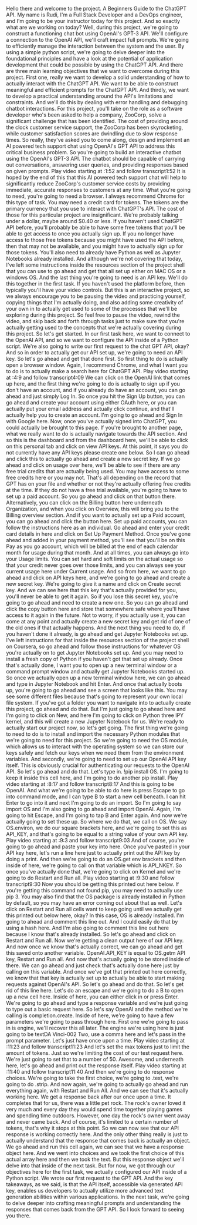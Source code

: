 Hello there and welcome to the project. A Beginners Guide to the ChatGPT API. My name is Rudi, I'm a Full Stack Developer and a DevOps engineer, and I'm going to be your instructor today for this project. And so exactly what are we working on today? Well, during this project, we're going to construct a functioning chat bot using OpenAI's GPT-3 API. We'll configure a connection to the OpenAI API, we'll craft impact full prompts. We're going to efficiently manage the interaction between the system and the user. By using a simple python script, we're going to delve deeper into the foundational principles and have a look at the potential of application development that could be possible by using the ChatGPT API. And there are three main learning objectives that we want to overcome during this project. First one, really we want to develop a solid understanding of how to actually interact with the ChatGPT API. We want to be able to construct meaningful and efficient prompts for the ChatGPT API. And thirdly, we want to develop a practical understanding around the API's limitations and constraints. And we'll do this by dealing with error handling and debugging chatbot interactions. For this project, you'll take on the role as a software developer who's been asked to help a company, ZooCorp, solve a significant challenge that has been identified. The cost of providing around the clock customer service support, the ZooCorp has been skyrocketing, while customer satisfaction scores are dwindling due to slow response times. So really, they've asked you to come along, design and implement an AI powered tech support chat using OpenAI's GPT API to address this critical business problem. So you're going to build an interactive chatbot using the OpenAI's GPT-3 API. The chatbot should be capable of carrying out conversations, answering user queries, and providing responses based on given prompts.
Play video starting at :1:52 and follow transcript1:52
It is hoped by the end of this that this AI powered tech support chat will help to significantly reduce ZooCorp's customer service costs by providing immediate, accurate responses to customers at any time. What you're going to need, you're going to need a browser. I always recommend Chrome for this type of task. You may need a credit card for tokens. The tokens are the primary currency that you use to interact with ChatGPT's API. The cost of those for this particular project are insignificant. We're probably talking under a dollar, maybe around $0.40 or less. If you haven't used ChatGPT API before, you'll probably be able to have some free tokens that you'll be able to get access to once you actually sign up. If you no longer have access to those free tokens because you might have used the API before, then that may not be available, and you might have to actually sign up for those tokens. You'll also need to already have Python as well as Jupyter Notebooks already installed. And although we're not covering that today, I've left some instructions inside the resources section of the project shell that you can use to go ahead and get that all set up either on MAC OS or a windows OS. And the last thing you're going to need is an API key. We'll do this together in the first task. If you haven't used the platform before, then typically you'll have your video controls. But this is an interactive project, so we always encourage you to be pausing the video and practicing yourself, copying things that I'm actually doing, and also adding some creativity of your own in to actually get used to some of the processes that we'll be exploring during this project. So feel free to pause the video, rewind the video, and skip back and forth through tasks just to make sure that you're actually getting used to the concepts that we're actually covering during this project. So let's get started. In our first task here, we want to connect to the OpenAI API, and so we want to configure the API inside of a Python script. We're also going to write our first request to the chat GPT API, okay? And so in order to actually get our API set up, we're going to need an API key. So let's go ahead and get that done first. So first thing to do is actually open a browser window. Again, I recommend Chrome, and what I want you to do is to actually make a search here for ChatGPT API.
Play video starting at :4:9 and follow transcript4:09
We can click on the OpenAI link that comes up here, and the first thing we're going to do is actually to sign up if you don't have an account, and if you already do have an account, you can go ahead and just simply Log In. So once you hit the Sign Up button, you can go ahead and create your account using either OAuth here, or you can actually put your email address and actually click continue, and that'll actually help you to create an account. I'm going to go ahead and Sign In with Google here. Now, once you've actually signed into ChatGPT, you could actually be brought to this page. If you're brought to another page, what we really want to do is actually navigate towards the API section. And so this is the dashboard and from the dashboard here, we'll be able to click on this personal tab and click on view API keys. At this point, it says you do not currently have any API keys please create one below. So I can go ahead and click this to actually go ahead and create a new secret key. If we go ahead and click on usage over here, we'll be able to see if there are any free trial credits that are actually being used. You may have access to some free credits here or you may not. That's all depending on the record that GPT has on your file and whether or not they're actually offering free credits at the time. If they do not have a free trial available, you're going to have to set up a paid account. So you go ahead and click on that button there. Alternatively, you can click on the Billing button here underneath Organization, and when you click on Overview, this will bring you to the Billing overview section. And if you want to actually set up a Paid account, you can go ahead and click the button here. Set up paid accounts, you can follow the instructions here as an individual. Go ahead and enter your credit card details in here and click on Set Up Payment Method. Once you've gone ahead and added in your payment method, you'll see that you'll be on this Pay as you go account, which will be billed at the end of each calendar month for usage during that month. And at all times, you can always go into your Usage limits. You can set hard and soft limits on the actual usage so that your credit never goes over those limits, and you can always see your current usage here under Current usage. And so from here, we want to go ahead and click on API keys here, and we're going to go ahead and create a new secret key. We're going to give it a name and click on Create secret key. And we can see here that this key that's actually provided for you, you'll never be able to get it again. So if you lose this secret key, you're going to go ahead and need to create a new one. So you can go ahead and click the copy button here and store that somewhere safe where you'll have access to it again in the future. Not to worry, if you actually use it, you can come at any point and actually create a new secret key and get rid of one of the old ones if that actually happens. And the next thing you need to do, if you haven't done it already, is go ahead and get Jupyter Notebooks set up. I've left instructions for that inside the resources section of the project shell on Coursera, so go ahead and follow those instructions for whatever OS you're actually on to get Jupyter Notebooks set up. And you may need to install a fresh copy of Python if you haven't got that set up already. Once that's actually done, I want you to open up a new terminal window or a command prompt window and actually get Jupyter Notebooks started up. So once we actually open up a new terminal window here, we can go ahead and type in Jupyter Notebook and hit Enter. And once that actually boots up, you're going to go ahead and see a screen that looks like this. You may see some different files because that's going to represent your own local file system. If you've got a folder you want to navigate into to actually create this project, go ahead and do that. But I'm just going to go ahead here and I'm going to click on New, and here I'm going to click on Python three IPY kernel, and this will create a new Jupyter Notebook for us. We're ready to actually start our project now, so let's get going. The first thing we're going to need to do is to install and import the necessary Python modules that we're going to need for this project. So we're going to need the OS module, which allows us to interact with the operating system so we can store our keys safely and fetch our keys when we need them from the environment variables. And secondly, we're going to need to set up our OpenAI API key itself. This is obviously crucial for authenticating our requests to the OpenAI API. So let's go ahead and do that. Let's type in. !pip install OS. I'm going to keep it inside this cell here, and I'm going to do another pip install.
Play video starting at :8:17 and follow transcript8:17
And this is going to be OpenAI. And what we're going to be able to do here is press Escape to go into command mode, and I can type B to start a new cell beneath. I can hit Enter to go into it and next I'm going to do an import. So I'm going to say import OS and I'm also going to go ahead and import OpenAI. Again, I'm going to hit Escape, and I'm going to tap B and Enter again. And now we're actually going to set these up. So where we do that, we call on OS. We say OS.environ, we do our square brackets here, and we're going to set this as API_KEY, and that's going to be equal to a string value of your own API key.
Play video starting at :9:3 and follow transcript9:03
And of course, you're going to go ahead and paste your key into here. Once you've pasted in your API key here, let's run a line here just to actually print out the API key by doing a print. And then we're going to do an OS.get env brackets and then inside of here, we're going to call on that variable which is API_NKEY. So once you've actually done that, we're going to click on Kernel and we're going to do Restart and Run all.
Play video starting at :9:30 and follow transcript9:30
Now you should be getting this printed out here below. If you're getting this command not found pip, you may need to actually use pip 3. You may also find that the OS package is already installed in Python by default, so you may have an error coming out about that as well. Let's click on Restart and Run all cells want to keep going until we actually get this printed out below here, okay? In this case, OS is already installed. I'm going to ahead and comment this line out. And I could easily do that by using a hash here. And I'm also going to comment this line out here because I know that's already installed. So let's go ahead and click on Restart and Run all. Now we're getting a clean output here of our API key. And now once we know that's actually correct, we can go ahead and get this saved onto another variable. OpenAI.API_KEY is equal to OS.getm API key, Restart and Run all. And now that's actually going to be stored inside of there. We can go ahead and just check that's actually done here just by calling on this variable. And once we've got that printed out here correctly, we know that that key is actually set up to actually be able to start making requests against OpenAI's API. So let's go ahead and do that. So let's get rid of this line here. Let's do an escape and we're going to do a B to open up a new cell here. Inside of here, you can either click in or press Enter. We're going to go ahead and type a response variable and we're just going to type out a basic request here. So let's say OpenAI and the method we're calling is completion.create. Inside of here, we're going to have a few parameters we're going to pass through here. First one we're going to pass in is engine, we'll recover this all later. The engine we're using here is just going to be textDA Vinci-002 Two, use a comma here and let's pass in the prompt parameter. Let's just have once upon a time.
Play video starting at :11:23 and follow transcript11:23
And let's set the max tokens just to limit the amount of tokens. Just so we're limiting the cost of our test request here. We're just going to set that to a number of 50. Awesome, and underneath here, let's go ahead and print out the response itself.
Play video starting at :11:40 and follow transcript11:40
And then we're going to do response choices. We're going to take the first choice, we're going to .text, we're going to do .strip. And now again, we're going to actually go ahead and run everything again, with Restart and Run All. And we can see that it's actually working here. We get a response back after our once upon a time. It completes that for us, there was a little pet rock. The rock's owner loved it very much and every day they would spend time together playing games and spending time outdoors. However, one day the rock's owner went away and never came back. And of course, it's limited to a certain number of tokens, that's why it stops at this point. So we can now see that our API response is working correctly here. And the only other thing really is just to actually understand that the response that comes back is actually an object. We go ahead and run this cell again, we can see that we have a response object here. And we went into choices and we took the first choice of this actual array here and then we took the text. But this response object we'll delve into that inside of the next task. But for now, we got through our objectives here for the first task, we actually configured our API inside of a Python script. We wrote our first request to the GPT API. And the key takeaways, as we said, is that the API itself, accessible via generated API key, enables us developers to actually utilize more advanced text generation abilities within various applications. In the next task, we're going to delve deeper into crafting meaningful prompts and understanding the responses that comes back from the GPT API. So I look forward to seeing you there.
